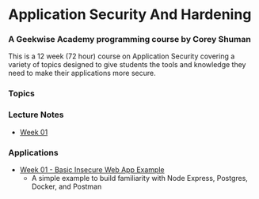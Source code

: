# Application Security And Hardening
### A Geekwise Academy programming course by Corey Shuman

This is a 12 week (72 hour) course on Application Security covering a variety of topics designed to give students the tools and knowledge they need to make their applications more secure.

### Topics


### Lecture Notes
- [Week 01](./LectureNotes/Week-01)

### Applications
- [Week 01 - Basic Insecure Web App Example](./Applications/Week-01/01-BasicInsecureWebApp)
  - A simple example to build familiarity with Node Express, Postgres, Docker, and Postman
